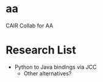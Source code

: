 # aa
CAIR Collab for AA

# Research List
* Python to Java bindings via JCC
    * Other alternatives?
